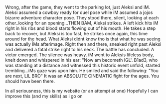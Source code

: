Wrong, after the game, they went to the parking lot, just Aleksi and iM. Aleksi assumed a cowboy ready for duel pose while iM assumed a jojos bizarre adventure character pose. They stood there, silent, looking at each other..looking for an opening...THEN BAM, Aleksi strikes. A left kick hits iM right in his ribs and blood starts flowing out of his mouth. He takes a step back to recover, but Aleksi is too fast, he strikes once again, this time around for the head. What Aleksi didnt know tho is that what he was seeing was actually İMs afterimage. Right then and there, sneaked right past Aleksi and delivered a fatal strike right to his neck. The battle has concluded. A victor emerged. The silence was heavy. iM went to Aleksis lifeless body, knelt down and whispered in his ear: "Now am becometh IGL'. B1ad3, who was standing at a distance and witnessed this historic event unfold, started trembling...iMs gaze was upon him. He smiled and said the following: "You are next, LIL BRO" It was an ABSOLUTE CINEMATIC fight for the ages. You should have been there.

In all seriousness, this is my website (or an attempt at one)
Hopefully I can improve this (and my skills) as i go on
